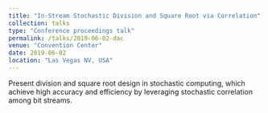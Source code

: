```yaml
---
title: "In-Stream Stochastic Division and Square Root via Correlation"
collection: talks
type: "Conference proceedings talk"
permalink: /talks/2019-06-02-dac
venue: "Convention Center"
date: 2019-06-02
location: "Las Vegas NV, USA"
---
```


Present division and square root design in stochastic computing, which achieve high accuracy and efficiency by leveraging stochastic correlation among bit streams.
